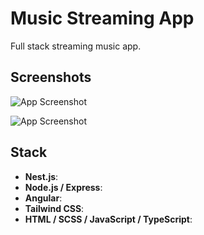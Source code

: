 # Music Streaming App

Full stack streaming music app.

## Screenshots

![App Screenshot](https://firebasestorage.googleapis.com/v0/b/pulseflow-7ca9e.appspot.com/o/photo_5296526048948770360_y.jpg?alt=media&token=e86f5e65-ce5d-4b80-accf-f4bb22c24bca) 

![App Screenshot](https://firebasestorage.googleapis.com/v0/b/pulseflow-7ca9e.appspot.com/o/32671d21-f240-4b25-b4b6-0d44832122fc.png?alt=media&token=c3479a0f-74ee-47d0-8781-0f3fcedb48fb) 


## Stack

- **Nest.js**:
- **Node.js / Express**: 
- **Angular**: 
- **Tailwind CSS**: 
- **HTML / SCSS / JavaScript / TypeScript**:
